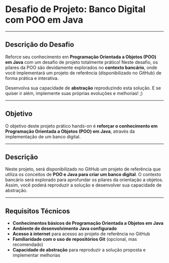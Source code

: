 # Desafio de Projeto: Banco Digital com POO em Java

---

## Descrição do Desafio

Reforce seu conhecimento em **Programação Orientada a Objetos (POO) em Java** com um desafio de projeto totalmente prático! Neste desafio, os pilares da POO são devidamente explorados no **contexto bancário**, onde você implementará um projeto de referência (disponibilizado no GitHub) de forma prática e interativa.

Desenvolva sua capacidade de **abstração** reproduzindo esta solução. E se quiser ir além, implemente suas próprias evoluções e melhorias! ;)

---

## Objetivo

O objetivo deste projeto prático hands-on é **reforçar o conhecimento em Programação Orientada a Objetos (POO) em Java**, através da implementação de um banco digital.

---

## Descrição

Neste projeto, será disponibilizado no GitHub um projeto de referência que utiliza os conceitos de **POO e Java para criar um banco digital**. O contexto bancário será explorado para aprofundar os pilares da orientação a objetos. Assim, você poderá reproduzir a solução e desenvolver sua capacidade de abstração.

---

## Requisitos Técnicos

* **Conhecimentos básicos de Programação Orientada a Objetos em Java**
* **Ambiente de desenvolvimento Java configurado**
* **Acesso à internet** para acesso ao projeto de referência no GitHub
* **Familiaridade com o uso de repositórios Git** (opcional, mas recomendado)
* **Capacidade de abstração** para reproduzir a solução proposta e implementar melhorias
